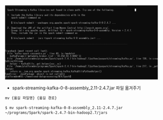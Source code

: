 ![1](1.PNG)



- spark-streaming-kafka-0-8-assembly_2.11-2.4.7.jar 파일 옮겨주기

```
mv {옮길 파일명} {옮길 경로}

$ mv spark-streaming-kafka-0-8-assembly_2.11-2.4.7.jar ~/programs/Spark/spark-2.4.7-bin-hadoop2.7/jars
```

